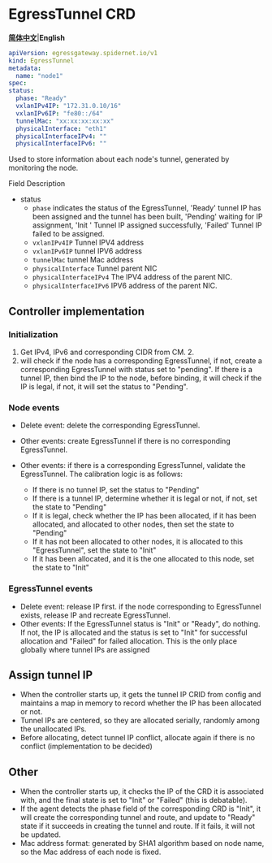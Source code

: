 # EgressTunnel CRD

[**简体中文**](./EgressTunnel-zh_CN.md)|**English**

```yaml
apiVersion: egressgateway.spidernet.io/v1
kind: EgressTunnel
metadata:
  name: "node1"
spec:
status:
  phase: "Ready"
  vxlanIPv4IP: "172.31.0.10/16"
  vxlanIPv6IP: "fe80::/64"
  tunnelMac: "xx:xx:xx:xx:xx"
  physicalInterface: "eth1"
  physicalInterfaceIPv4: ""
  physicalInterfaceIPv6: ""
```

Used to store information about each node's tunnel, generated by monitoring the node.

Field Description

* status
  * `phase` indicates the status of the EgressTunnel, 'Ready' tunnel IP has been assigned and the tunnel has been built, 'Pending' waiting for IP assignment, 'Init ' Tunnel IP assigned successfully, 'Failed' Tunnel IP failed to be assigned.
  * `vxlanIPv4IP` Tunnel IPV4 address
  * `vxlanIPv6IP` tunnel IPV6 address
  * `tunnelMac` tunnel Mac address
  * `physicalInterface` Tunnel parent NIC
  * `physicalInterfaceIPv4` The IPV4 address of the parent NIC.
  * `physicalInterfaceIPv6` IPV6 address of the parent NIC.

## Controller implementation

### Initialization

1. Get IPv4, IPv6 and corresponding CIDR from CM. 2.
2. will check if the node has a corresponding EgressTunnel, if not, create a corresponding EgressTunnel with status set to "pending". If there is a tunnel IP, then bind the IP to the node, before binding, it will check if the IP is legal, if not, it will set the status to "Pending".

### Node events

* Delete event: delete the corresponding EgressTunnel.
* Other events: create EgressTunnel if there is no corresponding EgressTunnel.
* Other events: if there is a corresponding EgressTunnel, validate the EgressTunnel. The calibration logic is as follows:

  * If there is no tunnel IP, set the status to "Pending"
  * If there is a tunnel IP, determine whether it is legal or not, if not, set the state to "Pending"
  * If it is legal, check whether the IP has been allocated, if it has been allocated, and allocated to other nodes, then set the state to "Pending"
  * If it has not been allocated to other nodes, it is allocated to this "EgressTunnel", set the state to "Init"
  * If it has been allocated, and it is the one allocated to this node, set the state to "Init"

### EgressTunnel events

* Delete event: release IP first. if the node corresponding to EgressTunnel exists, release IP and recreate EgressTunnel.
* Other events: If the EgressTunnel status is "Init" or "Ready", do nothing. If not, the IP is allocated and the status is set to "Init" for successful allocation and "Failed" for failed allocation. This is the only place globally where tunnel IPs are assigned

## Assign tunnel IP

* When the controller starts up, it gets the tunnel IP CRID from config and maintains a map in memory to record whether the IP has been allocated or not.
* Tunnel IPs are centered, so they are allocated serially, randomly among the unallocated IPs.
* Before allocating, detect tunnel IP conflict, allocate again if there is no conflict (implementation to be decided)

## Other

* When the controller starts up, it checks the IP of the CRD it is associated with, and the final state is set to "Init" or "Failed" (this is debatable).
* If the agent detects the phase field of the corresponding CRD is "Init", it will create the corresponding tunnel and route, and update to "Ready" state if it succeeds in creating the tunnel and route. If it fails, it will not be updated.
* Mac address format: generated by SHA1 algorithm based on node name, so the Mac address of each node is fixed.
